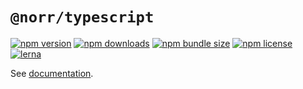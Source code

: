 # `@norr/typescript`

[![npm version](https://img.shields.io/npm/v/@norr/typescript.svg)](https://www.npmjs.com/package/@norr/typescript)
[![npm downloads](https://img.shields.io/npm/dm/@norr/typescript.svg)](https://www.npmjs.com/package/@norr/typescript)
[![npm bundle size](https://img.shields.io/bundlephobia/minzip/@norr/typescript)](https://www.npmjs.com/package/@norr/typescript)
[![npm license](https://img.shields.io/npm/l/@norr/typescript)](https://www.npmjs.com/package/@norr/typescript)
[![lerna](https://img.shields.io/badge/maintained%20with-lerna-cc00ff.svg)](https://lerna.js.org/)

See [documentation](https://norr.vercel.app/typescript/overview/).
